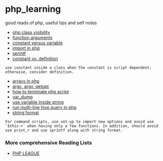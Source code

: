 # php_learning
good reads of php, useful tips and self notes

+ [php class visibility](http://php.net/manual/en/language.oop5.visibility.php)
+ [function arguments](http://php.net/manual/en/functions.arguments.php)
+ [constant versus variable](https://www.tutorialspoint.com/php/php_constants.htm)
+ [import in php](http://php.net/manual/en/language.namespaces.importing.php)
+ [sprintf](http://php.net/manual/en/function.sprintf.php)
+ [constant vs. definition](http://php.net/manual/en/language.constants.php)
```
use constant inside a class when the constant is script dependent; otherwise, consider definition.
```
+ [arrays in php](http://php.net/manual/en/language.types.array.php)
+ [argc, argv, getopt](http://php.net/manual/en/reserved.variables.argc.php)
+ [how to terminate php script](http://php.net/manual/en/function.exit.php)
+ [var_dump](https://www.geeksforgeeks.org/php-var_dump-function/)
+ [use variable inside string](https://stackoverflow.com/questions/5605965/php-concatenate-or-directly-insert-variables-in-string)
+ [run multi-line hive query in php](http://php.net/manual/en/mysqli.quickstart.multiple-statement.php)
+ [string format](http://php.net/manual/en/function.sprintf.php)

```
For command scripts, use set-up to import new options and avoid use `$this->` when having only a few functions. In addition, should avoid use print_r and use sprintf along with string format. 
```

### More comprehensive Reading Lists
+ [PHP LEAGUE](https://thephpleague.com/#packages)


